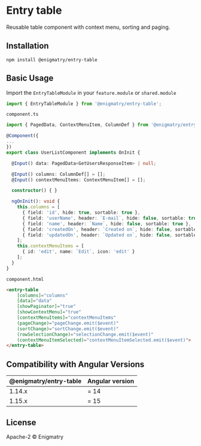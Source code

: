 # Entry table

Reusable table component with context menu, sorting and paging.

## Installation

```
npm install @enigmatry/entry-table
```

## Basic Usage

Import the `EntryTableModule` in your `feature.module` or `shared.module`

```typescript
import { EntryTableModule } from '@enigmatry/entry-table';
```

`component.ts`

```typescript
import { PagedData, ContextMenuItem, ColumnDef } from '@enigmatry/entry-table';

@Component({
...
})
export class UserListComponent implements OnInit {

  @Input() data: PagedData<GetUsersResponseItem> | null;

  @Input() columns: ColumnDef[] = [];
  @Input() contextMenuItems: ContextMenuItem[] = [];

  constructor() { }

  ngOnInit(): void {
    this.columns = [
      { field: 'id', hide: true, sortable: true },
      { field: 'userName', header: `E-mail`, hide: false, sortable: true },
      { field: 'name', header: `Name`, hide: false, sortable: true },
      { field: 'createdOn', header: `Created on`, hide: false, sortable: true, type: 'date' },
      { field: 'updatedOn', header: `Updated on`, hide: false, sortable: true, type: 'date' }
    ];
    this.contextMenuItems = [
      { id: 'edit', name: `Edit`, icon: 'edit' }
    ];
  }
}
```

`component.html`

```html
<entry-table
    [columns]="columns"
    [data]="data"
    [showPaginator]="true"
    [showContextMenu]="true"
    [contextMenuItems]="contextMenuItems"
    (pageChange)="pageChange.emit($event)"
    (sortChange)="sortChange.emit($event)"
    (rowSelectionChange)="selectionChange.emit($event)"
    (contextMenuItemSelected)="contextMenuItemSelected.emit($event)">
</entry-table>
```

## Compatibility with Angular Versions

| @enigmatry/entry-table | Angular version
|-|-|
|1.14.x| = 14
|1.15.x| = 15

## License

Apache-2 © Enigmatry
